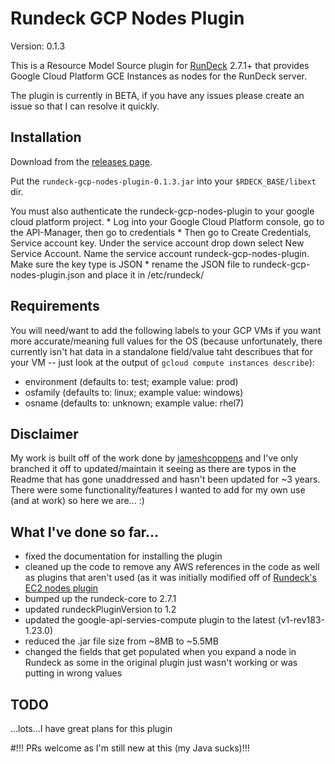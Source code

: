 Rundeck GCP Nodes Plugin
========================

Version: 0.1.3

This is a Resource Model Source plugin for [RunDeck][] 2.7.1+ that provides
Google Cloud Platform GCE Instances as nodes for the RunDeck server.

[RunDeck]: http://rundeck.org

The plugin is currently in BETA, if you have any issues please create an issue so that I
can resolve it quickly.


Installation
--------------
Download from the [releases page](https://github.com/Neutrollized/rundeck-gcp-nodes-plugin/releases).

Put the `rundeck-gcp-nodes-plugin-0.1.3.jar` into your `$RDECK_BASE/libext` dir.

You must also authenticate the rundeck-gcp-nodes-plugin to your google cloud platform
project.
        * Log into your Google Cloud Platform console, go to the API-Manager, then go to
                credentials
        * Then go to Create Credentials, Service account key.  Under the service account 
                drop down select New Service Account. Name the service account
                rundeck-gcp-nodes-plugin.  Make sure the key type is JSON
        * rename the JSON file to rundeck-gcp-nodes-plugin.json and place it in /etc/rundeck/


Requirements
------------
You will need/want to add the following labels to your GCP VMs if you want more accurate/meaning full values for the OS (because unfortunately, there currently isn't hat data in a standalone field/value taht describues that for your VM -- just look at the output of `gcloud compute instances describe`):
* environment (defaults to: test; example value: prod)
* osfamily (defaults to: linux; example value: windows)
* osname (defaults to: unknown; example value: rhel7)


Disclaimer
----------
My work is built off of the work done by [jameshcoppens](https://github.com/jameshcoppens/rundeck-gcp-nodes-plugin) and I've only branched it off to updated/maintain it seeing as there are typos in the Readme that has gone unaddressed and hasn't been updated for ~3 years.  There were some functionality/features I wanted to add for my own use (and at work) so here we are... :)


What I've done so far...
------------------------
* fixed the documentation for installing the plugin
* cleaned up the code to remove any AWS references in the code as well as plugins that aren't used (as it was initially modified off of [Rundeck's EC2 nodes plugin](https://github.com/rundeck-plugins/rundeck-ec2-nodes-plugin)
* bumped up the rundeck-core to 2.7.1
* updated rundeckPluginVersion to 1.2
* updated the google-api-servies-compute plugin to the latest (v1-rev183-1.23.0)
* reduced the .jar file size from ~8MB to ~5.5MB
* changed the fields that get populated when you expand a node in Rundeck as some in the original plugin just wasn't working or was putting in wrong values


TODO
----
...lots...I have great plans for this plugin


#!!! PRs welcome as I'm still new at this (my Java sucks)!!!
